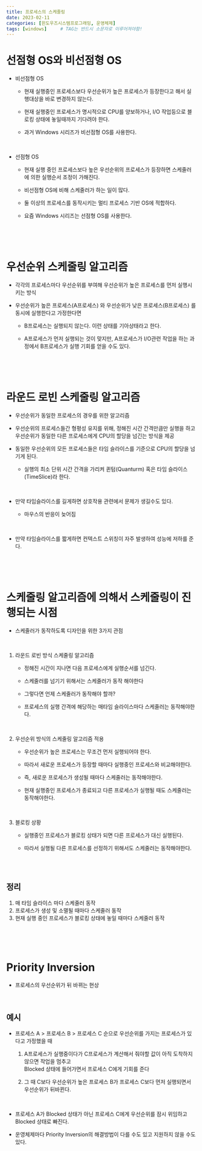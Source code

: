 ```yaml
---
title: 프로세스의 스케줄링
date: 2023-02-11
categories: [윈도우즈시스템프로그래밍, 운영체제]
tags: [windows]		# TAG는 반드시 소문자로 이루어져야함!
---
```


선점형 OS와 비선점형 OS
===================
* 비선점형 OS

  * 현재 실행중인 프로세스보다 우선순위가 높은 프로세스가 등장한다고 해서 실행대상을 바로 변경하지 않는다.

  * 현재 실행중인 프로세스가 명시적으로 CPU를 양보하거나, I/O 작업등으로 블로킹 상태에 놓일때까지 기다려야 한다.

  * 과거 Windows 시리즈가 비선점형 OS를 사용한다.

<br>

* 선점형 OS

    * 현재 실행 중인 프로세스보다 높은 우선순위의 프로세스가 등장하면 스케줄러에 의한 실행순서 조정이 가해진다.

    * 비선점형 OS에 비해 스케줄러가 하는 일이 많다.

    * 둘 이상의 프로세스를 동작시키는 멀티 프로세스 기반 OS에 적합하다.

    * 요즘 Windows 시리즈는 선점형 OS를 사용한다.

<br><br><br>

우선순위 스케줄링 알고리즘
=======================
* 각각의 프로세스마다 우선순위를 부여해 우선순위가 높은 프로세스를 먼저 실행시키는 방식

* 우선순위가 높은 프로세스(A프로세스) 와 우선순위가 낮은 프로세스(B프로세스) 를 동시에 실행한다고 가정한다면

  * B프로세스는 실행되지 않는다. 이런 상태를 기아상태라고 한다.

  * A프로세스가 먼저 실행되는 것이 맞지만, A프로세스가 I/O관련 작업을 하는 과정에서 B프로세스가 실행 기회를 얻을 수도 있다.

<br><br><br>

라운드 로빈 스케줄링 알고리즘
=============================

* 우선순위가 동일한 프로세스의 경우를 위한 알고리즘

* 우선순위의 프로세스들간 형평성 유지를 위해, 정해진 시간 간격만큼만 실행을 하고 우선순위가 동일한 다른 프로세스에게 CPU의 할당을 넘긴는 방식을 제공

* 동일한 우선순위의 모든 프로세스들은 타임 슬라이스를 기준으로 CPU의 할당을 넘기게 된다.

  * 실행의 최소 단위 시간 간격을 가리켜 퀸텀(Quanturm) 혹은 타임 슬라이스(TimeSlice)라 한다.

<br>

* 만약 타임슬라이스를 길게하면 상호작용 관련에서 문제가 생길수도 있다.

  * 마우스의 반응이 늦어짐

<br>

* 만약 타임슬라이스를 짧게하면 컨텍스트 스위칭이 자주 발생하여 성능에 저하를 준다.

<br><br><br>


스케줄링 알고리즘에 의해서 스케줄링이 진행되는 시점
==========================
* 스케줄러가 동작하도록 디자인을 위한 3가지 관점 

<br>

1. 라운드 로빈 방식 스케줄링 알고리즘

    * 정해진 시간이 지나면 다음 프로세스에게 실행순서를 넘긴다.
    
    * 스케줄러를 넘기기 위해서는 스케줄러가 동작 해야한다

    * 그렇다면 언제 스케줄러가 동작해야 할까?

    * 프로세스의 실행 간격에 해당하는 매타임 슬라이스마다 스케줄러는 동작해야한다.

<br>

2. 우선순위 방식의 스케줄링 알고리즘 적용

    * 우선순위가 높은 프로세스는 무조건 먼저 실행되어야 한다.
    
    * 따라서 새로운 프로세스가 등장할 때마다 실행중인 프로세스와 비교해야한다.

    * 즉, 새로운 프로세스가 생성될 때마다 스케줄러는 동작해야한다.
    
    * 현재 실행중인 프로세스가 종료되고 다른 프로세스가 실행될 때도 스케줄러는 동작해야한다.
<br>

3. 블로킹 상황

    * 실행중인 프로세스가 블로킹 상태가 되면 다른 프로세스가 대신 실행된다.

    * 따라서 실행될 다른 프로세스를 선정하기 위해서도 스케줄러는 동작해야한다.

<br><br>

정리
---------
1. 매 타임 슬라이스 마다 스케줄러 동작
2. 프로세스가 생성 및 소멸될 때마다 스케줄러 동작
3. 현재 실행 중인 프로세스가 블로킹 상태에 놓일 때마다 스케줄러 동작



<br><br><br>

Priority Inversion
========================
* 프로세스의 우선순위가 뒤 바뀌는 현상



<br>

예시
----------

 * 프로세스 A > 프로세스 B > 프로세스 C 순으로 우선순위를 가지는 프로세스가 있다고 가정했을 때

    1. A프로세스가 실행중이다가 C프로세스가 계산해서 줘야할 값이 아직 도착하지 않으면 작업을 멈추고 <br>Blocked 상태에 들어가면서 프로세스 C에게 기회를 준다

    2. 그 때 C보다 우선순위가 높은 프로세스 B가 프로세스 C보다 먼저 실행되면서 우선순위가 뒤바뀐다.


<br>

* 프로세스 A가 Blocked 상태가 아닌 프로세스 C에게 우선순위를 잠시 위임하고 Blocked 상태로 빠진다.

* 운영체제마다 Priority Inversion의 해결방법이 다를 수도 있고 지원하지 않을 수도 있다.
